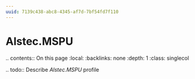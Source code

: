 ```yaml
---
uuid: 7139c438-abc8-4345-af7d-7bf54fd7f110
---
```



# Alstec.MSPU

.. contents:: On this page
    :local:
    :backlinks: none
    :depth: 1
    :class: singlecol

.. todo::
    Describe *Alstec.MSPU* profile

